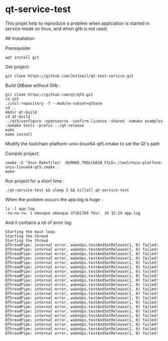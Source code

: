 # qt-service-test

This projet help to reproduce a problem when applciation is started in service mode on linux, and when glib is not used.

## Installation

Prerequisite

```
apt install git
```

Get project:

```
git clone https://github.com/Jet1oeil/qt-test-service.git
```

Build QtBase without Glib :

```
git clone https://github.com/qt/qt5.git
cd qt5
./init-repository -f --module-subset=qtbase
cd ..
mkdir qt-build
cd qt-build
../qt5/configure -opensource -confirm-license -shared -nomake examples -nomake tests -prefix ../qt-release
make
make install
```

Modify the toolchain-platform-unix-linux64-qt5.cmake to set the Qt's path

Compile project:

```
cmake -G "Unix Makefiles" -DCMAKE_TOOLCHAIN_FILE=./toolchain-platform-unix-linux64-qt5.cmake .
make
```

Run project for a short time :

```
./qt-service-test && sleep 2 && killall qt-service-test
```

When the problem occurs the app.log is huge :

```
ls -l app.log 
-rw-rw-rw- 1 ebeuque ebeuque 37101769 févr. 16 15:24 app.log

```

And it contains a lot of error log:

```
Starting the main loop
Starting the thread
Starting the thread
QThreadPipe: internal error, wakeUps.testAndSetRelease(1, 0) failed!
QThreadPipe: internal error, wakeUps.testAndSetRelease(1, 0) failed!
QThreadPipe: internal error, wakeUps.testAndSetRelease(1, 0) failed!
QThreadPipe: internal error, wakeUps.testAndSetRelease(1, 0) failed!
QThreadPipe: internal error, wakeUps.testAndSetRelease(1, 0) failed!
QThreadPipe: internal error, wakeUps.testAndSetRelease(1, 0) failed!
QThreadPipe: internal error, wakeUps.testAndSetRelease(1, 0) failed!
QThreadPipe: internal error, wakeUps.testAndSetRelease(1, 0) failed!
QThreadPipe: internal error, wakeUps.testAndSetRelease(1, 0) failed!
QThreadPipe: internal error, wakeUps.testAndSetRelease(1, 0) failed!
QThreadPipe: internal error, wakeUps.testAndSetRelease(1, 0) failed!
QThreadPipe: internal error, wakeUps.testAndSetRelease(1, 0) failed!
QThreadPipe: internal error, wakeUps.testAndSetRelease(1, 0) failed!
QThreadPipe: internal error, wakeUps.testAndSetRelease(1, 0) failed!
QThreadPipe: internal error, wakeUps.testAndSetRelease(1, 0) failed!
QThreadPipe: internal error, wakeUps.testAndSetRelease(1, 0) failed!
QThreadPipe: internal error, wakeUps.testAndSetRelease(1, 0) failed!
QThreadPipe: internal error, wakeUps.testAndSetRelease(1, 0) failed!
QThreadPipe: internal error, wakeUps.testAndSetRelease(1, 0) failed!
QThreadPipe: internal error, wakeUps.testAndSetRelease(1, 0) failed!
QThreadPipe: internal error, wakeUps.testAndSetRelease(1, 0) failed!
```
